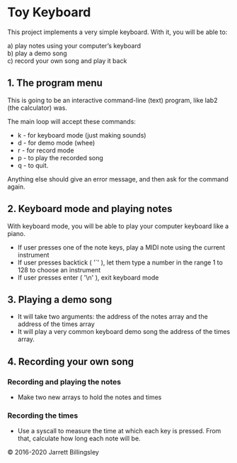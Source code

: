# Toy Keyboard 

This project implements a very simple keyboard. With it, you
will be able to:

a) play notes using your computer’s keyboard <br/>
b) play a demo song <br/>
c) record your own song and play it back <br/>

## 1. The program menu

This is going to be an interactive command-line (text) program, like
lab2 (the calculator) was.

The main loop will accept these commands:

  - k - for keyboard mode (just making sounds)
  - d - for demo mode (whee)
  - r - for record mode
  - p - to play the recorded song
  - q - to quit.

Anything else should give an error message, and then ask for the
command again.

## 2. Keyboard mode and playing notes

With keyboard mode, you will be able to play your computer keyboard
like a piano.

  - If user presses one of the note keys, play a MIDI note using the
    current instrument
  - If user presses backtick ( '`' ), let them type a number in the
    range 1 to 128 to choose an instrument
  - If user presses enter ( '\n' ), exit keyboard mode

## 3. Playing a demo song

  - It will take two arguments: the address of the notes array and the 
    address of the times array
  - It will play a very common keyboard demo song
    the address of the times array.
    
## 4. Recording your own song

  ### Recording and playing the notes
  - Make two new arrays to hold the notes and times

  ### Recording the times
  - Use a syscall to measure the time at which each key is pressed. From that, calculate how long each note
    will be.
    
© 2016-2020 Jarrett Billingsley   
